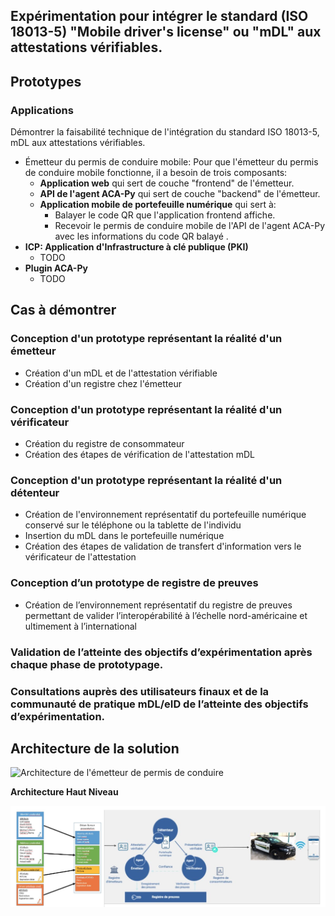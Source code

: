 ## Expérimentation pour intégrer le standard (ISO 18013-5) "Mobile driver's license" ou "mDL" aux attestations vérifiables.

## Prototypes

### Applications

Démontrer la faisabilité technique de l'intégration du standard ISO 18013-5, mDL aux attestations vérifiables.

- Émetteur du permis de conduire mobile: Pour que l'émetteur du permis de conduire mobile fonctionne, il a besoin de trois composants:
  - **Application web** qui sert de couche "frontend" de l'émetteur.
  - **API de l'agent ACA-Py** qui sert de couche "backend" de l'émetteur.
  - **Application mobile de portefeuille numérique** qui sert à:
    - Balayer le code QR que l'application frontend affiche.
    - Recevoir le permis de conduire mobile de l'API de l'agent ACA-Py avec les informations du code QR balayé .
- **ICP: Application d'Infrastructure à clé publique (PKI)**
  - TODO
- **Plugin ACA-Py**
  - TODO

## Cas à démontrer

### Conception d'un prototype représentant la réalité d'un émetteur
  - Création d'un mDL et de l'attestation vérifiable
  - Création d'un registre chez l'émetteur

### Conception d'un prototype représentant la réalité d'un vérificateur
  - Création du registre de consommateur
  - Création des étapes de vérification de l'attestation mDL

### Conception d'un prototype représentant la réalité d'un détenteur
  - Création de l'environnement représentatif du portefeuille numérique conservé sur le téléphone ou la tablette de l'individu
  - Insertion du mDL dans le portefeuille numérique
  - Création des étapes de validation de transfert d'information vers le vérificateur de l'attestation

### Conception d’un prototype de registre de preuves​
  - Création de l’environnement représentatif du registre de preuves permettant de valider l’interopérabilité à l’échelle nord-américaine et ultimement à l’international​

### Validation de l’atteinte des objectifs d’expérimentation après chaque phase de prototypage. ​

### Consultations auprès des utilisateurs finaux et de la communauté de pratique mDL/eID de l’atteinte des objectifs d’expérimentation. ​


## Architecture de la solution

![Architecture de l'émetteur de permis de conduire ](https://www.plantuml.com/plantuml/proxy?cache=no&fmt=svg&src=https://raw.githubusercontent.com/CQEN-QDCE/exp-mdl/prod/documentation/Architecture/Issuer.puml)

**Architecture Haut Niveau**

![Aperçu de l'écosystème du permis de conduire mobile](./images/architecture_haut_niveau.png)


